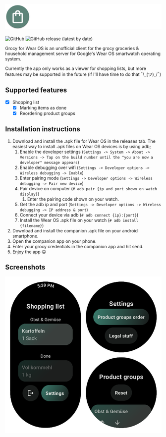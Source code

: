 ![Grocy for Wear OS](/images/title.png)
---
![GitHub](https://img.shields.io/github/license/aimok04/grocy-for-wear-os?style=for-the-badge) ![GitHub release (latest by date)](https://img.shields.io/github/v/release/aimok04/grocy-for-wear-os?style=for-the-badge)

Grocy for Wear OS is an unofficial client for the grocy groceries & household management server for Google's Wear OS smartwatch operating system.

Currently the app only works as a viewer for shopping lists, but more features may be supported in the future (if I'll have time to do that ¯\\\_(ツ)_/¯)

## Supported features ##
- [x] Shopping list
	- [x] Marking items as done
	- [x] Reordering product groups

## Installation instructions ##
1. Download and install the .apk file for Wear OS in the releases tab. The easiest way to install .apk files on Wear OS devices is by using adb;
	1. Enable the developer settings (`Settings -> System -> About -> Versions -> Tap on the build number until the "you are now a developer" message appears`)
	2. Enable debugging over wifi (`Settings -> Developer options -> Wireless debugging -> Enable`)
	3. Enter pairing mode (`Settings -> Developer options -> Wireless debugging -> Pair new device`)
	4. Pair device on computer (`# adb pair {ip and port shown on watch display}`)
		1. Enter the pairing code shown on your watch.
	5. Get the adb ip and port (`Settings -> Developer options -> Wireless debugging -> IP address & port`)
	6. Connect your device via adb (`# adb connect {ip}:{port}`)
	7. Install the Wear OS .apk file on your watch (`# adb install {filename}`)
2. Download and install the companion .apk file on your android smartphone.
3. Open the companion app on your phone.
4. Enter your grocy credentials in the companion app and hit send.
5. Enjoy the app 🙃

## Screenshots ##
![Screenshots](/images/screenshots.png)
